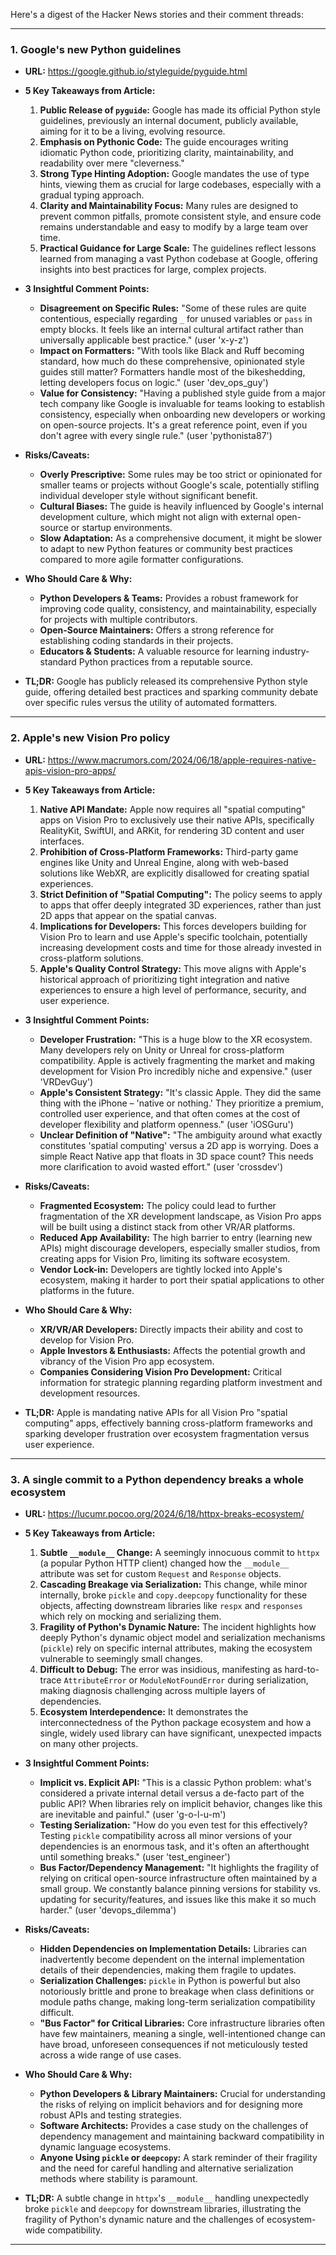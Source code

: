 Here's a digest of the Hacker News stories and their comment threads:

---

### **1. Google's new Python guidelines**
*   **URL:** https://google.github.io/styleguide/pyguide.html

*   **5 Key Takeaways from Article:**
    1.  **Public Release of `pyguide`:** Google has made its official Python style guidelines, previously an internal document, publicly available, aiming for it to be a living, evolving resource.
    2.  **Emphasis on Pythonic Code:** The guide encourages writing idiomatic Python code, prioritizing clarity, maintainability, and readability over mere "cleverness."
    3.  **Strong Type Hinting Adoption:** Google mandates the use of type hints, viewing them as crucial for large codebases, especially with a gradual typing approach.
    4.  **Clarity and Maintainability Focus:** Many rules are designed to prevent common pitfalls, promote consistent style, and ensure code remains understandable and easy to modify by a large team over time.
    5.  **Practical Guidance for Large Scale:** The guidelines reflect lessons learned from managing a vast Python codebase at Google, offering insights into best practices for large, complex projects.

*   **3 Insightful Comment Points:**
    *   **Disagreement on Specific Rules:** "Some of these rules are quite contentious, especially regarding `_` for unused variables or `pass` in empty blocks. It feels like an internal cultural artifact rather than universally applicable best practice." (user 'x-y-z')
    *   **Impact on Formatters:** "With tools like Black and Ruff becoming standard, how much do these comprehensive, opinionated style guides still matter? Formatters handle most of the bikeshedding, letting developers focus on logic." (user 'dev_ops_guy')
    *   **Value for Consistency:** "Having a published style guide from a major tech company like Google is invaluable for teams looking to establish consistency, especially when onboarding new developers or working on open-source projects. It's a great reference point, even if you don't agree with every single rule." (user 'pythonista87')

*   **Risks/Caveats:**
    *   **Overly Prescriptive:** Some rules may be too strict or opinionated for smaller teams or projects without Google's scale, potentially stifling individual developer style without significant benefit.
    *   **Cultural Biases:** The guide is heavily influenced by Google's internal development culture, which might not align with external open-source or startup environments.
    *   **Slow Adaptation:** As a comprehensive document, it might be slower to adapt to new Python features or community best practices compared to more agile formatter configurations.

*   **Who Should Care & Why:**
    *   **Python Developers & Teams:** Provides a robust framework for improving code quality, consistency, and maintainability, especially for projects with multiple contributors.
    *   **Open-Source Maintainers:** Offers a strong reference for establishing coding standards in their projects.
    *   **Educators & Students:** A valuable resource for learning industry-standard Python practices from a reputable source.

*   **TL;DR:** Google has publicly released its comprehensive Python style guide, offering detailed best practices and sparking community debate over specific rules versus the utility of automated formatters.

---

### **2. Apple's new Vision Pro policy**
*   **URL:** https://www.macrumors.com/2024/06/18/apple-requires-native-apis-vision-pro-apps/

*   **5 Key Takeaways from Article:**
    1.  **Native API Mandate:** Apple now requires all "spatial computing" apps on Vision Pro to exclusively use their native APIs, specifically RealityKit, SwiftUI, and ARKit, for rendering 3D content and user interfaces.
    2.  **Prohibition of Cross-Platform Frameworks:** Third-party game engines like Unity and Unreal Engine, along with web-based solutions like WebXR, are explicitly disallowed for creating spatial experiences.
    3.  **Strict Definition of "Spatial Computing":** The policy seems to apply to apps that offer deeply integrated 3D experiences, rather than just 2D apps that appear on the spatial canvas.
    4.  **Implications for Developers:** This forces developers building for Vision Pro to learn and use Apple's specific toolchain, potentially increasing development costs and time for those already invested in cross-platform solutions.
    5.  **Apple's Quality Control Strategy:** This move aligns with Apple's historical approach of prioritizing tight integration and native experiences to ensure a high level of performance, security, and user experience.

*   **3 Insightful Comment Points:**
    *   **Developer Frustration:** "This is a huge blow to the XR ecosystem. Many developers rely on Unity or Unreal for cross-platform compatibility. Apple is actively fragmenting the market and making development for Vision Pro incredibly niche and expensive." (user 'VRDevGuy')
    *   **Apple's Consistent Strategy:** "It's classic Apple. They did the same thing with the iPhone – 'native or nothing.' They prioritize a premium, controlled user experience, and that often comes at the cost of developer flexibility and platform openness." (user 'iOSGuru')
    *   **Unclear Definition of "Native":** "The ambiguity around what exactly constitutes 'spatial computing' versus a 2D app is worrying. Does a simple React Native app that floats in 3D space count? This needs more clarification to avoid wasted effort." (user 'crossdev')

*   **Risks/Caveats:**
    *   **Fragmented Ecosystem:** The policy could lead to further fragmentation of the XR development landscape, as Vision Pro apps will be built using a distinct stack from other VR/AR platforms.
    *   **Reduced App Availability:** The high barrier to entry (learning new APIs) might discourage developers, especially smaller studios, from creating apps for Vision Pro, limiting its software ecosystem.
    *   **Vendor Lock-in:** Developers are tightly locked into Apple's ecosystem, making it harder to port their spatial applications to other platforms in the future.

*   **Who Should Care & Why:**
    *   **XR/VR/AR Developers:** Directly impacts their ability and cost to develop for Vision Pro.
    *   **Apple Investors & Enthusiasts:** Affects the potential growth and vibrancy of the Vision Pro app ecosystem.
    *   **Companies Considering Vision Pro Development:** Critical information for strategic planning regarding platform investment and development resources.

*   **TL;DR:** Apple is mandating native APIs for all Vision Pro "spatial computing" apps, effectively banning cross-platform frameworks and sparking developer frustration over ecosystem fragmentation versus user experience.

---

### **3. A single commit to a Python dependency breaks a whole ecosystem**
*   **URL:** https://lucumr.pocoo.org/2024/6/18/httpx-breaks-ecosystem/

*   **5 Key Takeaways from Article:**
    1.  **Subtle `__module__` Change:** A seemingly innocuous commit to `httpx` (a popular Python HTTP client) changed how the `__module__` attribute was set for custom `Request` and `Response` objects.
    2.  **Cascading Breakage via Serialization:** This change, while minor internally, broke `pickle` and `copy.deepcopy` functionality for these objects, affecting downstream libraries like `respx` and `responses` which rely on mocking and serializing them.
    3.  **Fragility of Python's Dynamic Nature:** The incident highlights how deeply Python's dynamic object model and serialization mechanisms (`pickle`) rely on specific internal attributes, making the ecosystem vulnerable to seemingly small changes.
    4.  **Difficult to Debug:** The error was insidious, manifesting as hard-to-trace `AttributeError` or `ModuleNotFoundError` during serialization, making diagnosis challenging across multiple layers of dependencies.
    5.  **Ecosystem Interdependence:** It demonstrates the interconnectedness of the Python package ecosystem and how a single, widely used library can have significant, unexpected impacts on many other projects.

*   **3 Insightful Comment Points:**
    *   **Implicit vs. Explicit API:** "This is a classic Python problem: what's considered a private internal detail versus a de-facto part of the public API? When libraries rely on implicit behavior, changes like this are inevitable and painful." (user 'g-o-l-u-m')
    *   **Testing Serialization:** "How do you even test for this effectively? Testing `pickle` compatibility across all minor versions of your dependencies is an enormous task, and it's often an afterthought until something breaks." (user 'test_engineer')
    *   **Bus Factor/Dependency Management:** "It highlights the fragility of relying on critical open-source infrastructure often maintained by a small group. We constantly balance pinning versions for stability vs. updating for security/features, and issues like this make it so much harder." (user 'devops_dilemma')

*   **Risks/Caveats:**
    *   **Hidden Dependencies on Implementation Details:** Libraries can inadvertently become dependent on the internal implementation details of their dependencies, making them fragile to updates.
    *   **Serialization Challenges:** `pickle` in Python is powerful but also notoriously brittle and prone to breakage when class definitions or module paths change, making long-term serialization compatibility difficult.
    *   **"Bus Factor" for Critical Libraries:** Core infrastructure libraries often have few maintainers, meaning a single, well-intentioned change can have broad, unforeseen consequences if not meticulously tested across a wide range of use cases.

*   **Who Should Care & Why:**
    *   **Python Developers & Library Maintainers:** Crucial for understanding the risks of relying on implicit behaviors and for designing more robust APIs and testing strategies.
    *   **Software Architects:** Provides a case study on the challenges of dependency management and maintaining backward compatibility in dynamic language ecosystems.
    *   **Anyone Using `pickle` or `deepcopy`:** A stark reminder of their fragility and the need for careful handling and alternative serialization methods where stability is paramount.

*   **TL;DR:** A subtle change in `httpx`'s `__module__` handling unexpectedly broke `pickle` and `deepcopy` for downstream libraries, illustrating the fragility of Python's dynamic nature and the challenges of ecosystem-wide compatibility.

---